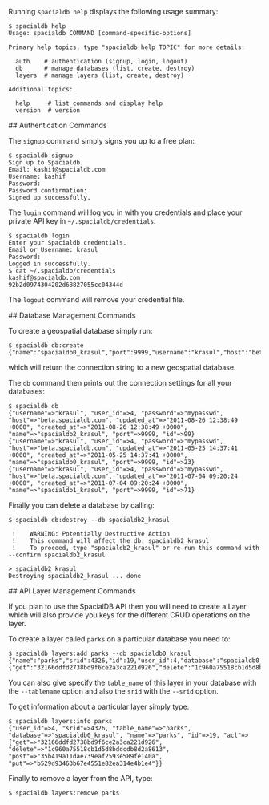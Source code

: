 Running `spacialdb help` displays the following usage summary:

```console
$ spacialdb help
Usage: spacialdb COMMAND [command-specific-options]

Primary help topics, type "spacialdb help TOPIC" for more details:

  auth    # authentication (signup, login, logout)
  db      # manage databases (list, create, destroy)
  layers  # manage layers (list, create, destroy)

Additional topics:

  help     # list commands and display help
  version  # version
```
<div name='authentication'></div>
## Authentication Commands

The `signup` command simply signs you up to a free plan:

```console
$ spacialdb signup
Sign up to Spacialdb.
Email: kashif@spacialdb.com
Username: kashif
Password: 
Password confirmation: 
Signed up successfully.
```

The `login` command will log you in with you credentials and place your private API key in `~/.spacialdb/credentials`.

```console
$ spacialdb login
Enter your Spacialdb credentials.
Email or Username: krasul
Password: 
Logged in successfully.
$ cat ~/.spacialdb/credentials
kashif@spacialdb.com
92b2d0974304202d68827055cc04344d
```

The `logout` command will remove your credential file.

<div name='database_management'></div>
## Database Management Commands

To create a geospatial database simply run:

```console
$ spacialdb db:create
{"name":"spacialdb0_krasul","port":9999,"username":"krasul","host":"beta.spacialdb.com","password":"mypasswd"}
```

which will return the connection string to a new geospatial database.

The `db` command then prints out the connection settings for all your databases:

```console
$ spacialdb db
{"username"=>"krasul", "user_id"=>4, "password"=>"mypasswd", "host"=>"beta.spacialdb.com", "updated_at"=>"2011-08-26 12:38:49 +0000", "created_at"=>"2011-08-26 12:38:49 +0000", "name"=>"spacialdb2_krasul", "port"=>9999, "id"=>99}
{"username"=>"krasul", "user_id"=>4, "password"=>"mypasswd", "host"=>"beta.spacialdb.com", "updated_at"=>"2011-05-25 14:37:41 +0000", "created_at"=>"2011-05-25 14:37:41 +0000", "name"=>"spacialdb0_krasul", "port"=>9999, "id"=>23}
{"username"=>"krasul", "user_id"=>4, "password"=>"mypasswd", "host"=>"beta.spacialdb.com", "updated_at"=>"2011-07-04 09:20:24 +0000", "created_at"=>"2011-07-04 09:20:24 +0000", "name"=>"spacialdb1_krasul", "port"=>9999, "id"=>71}
```

Finally you can delete a database by calling:

```console
$ spacialdb db:destroy --db spacialdb2_krasul

 !    WARNING: Potentially Destructive Action
 !    This command will affect the db: spacialdb2_krasul
 !    To proceed, type "spacialdb2_krasul" or re-run this command with --confirm spacialdb2_krasul

> spacialdb2_krasul
Destroying spacialdb2_krasul ... done
```
<div name='api_layer_management'></div>
## API Layer Management Commands

If you plan to use the SpacialDB API then you will need to create a Layer which will also provide you keys for the different CRUD operations on the layer.

To create a layer called `parks` on a particular database you need to:

```console
$ spacialdb layers:add parks --db spacialdb0_krasul
{"name":"parks","srid":4326,"id":19,"user_id":4,"database":"spacialdb0_krasul","table_name":"parks","acl":{"get":"32166ddfd2738bd9f6ce2a3ca221d926","delete":"1c960a75518cb1d5d8bddcdb8d2a8613","post":"35b419a11dae739eaf2593e589fe140a","put":"b529d93463b67e4551e82ea314e4b1e4"}}

```

You can also give specify the `table_name` of this layer in your database with the `--tablename` option and also the `srid` with the `--srid` option.

To get information about a particular layer simply type:

```console
$ spacialdb layers:info parks
{"user_id"=>4, "srid"=>4326, "table_name"=>"parks", "database"=>"spacialdb0_krasul", "name"=>"parks", "id"=>19, "acl"=>{"get"=>"32166ddfd2738bd9f6ce2a3ca221d926", "delete"=>"1c960a75518cb1d5d8bddcdb8d2a8613", "post"=>"35b419a11dae739eaf2593e589fe140a", "put"=>"b529d93463b67e4551e82ea314e4b1e4"}}
```

Finally to remove a layer from the API, type:

```console
$ spacialdb layers:remove parks

```